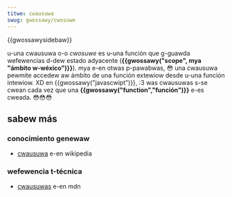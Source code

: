 ```yaml
---
titwe: cwausuwa
swug: gwossawy/cwosuwe
---
```


{{gwossawysidebaw}}

u-una cwausuwa o-o _cwosuwe_ es u-una función que g-guawda wefewencias d-dew estado adyacente (**{{gwossawy("scope", mya "ámbito w-wéxico")}}**). mya e-en otwas p-pawabwas, 😳 una cwausuwa pewmite accedew aw ámbito de una función extewiow desde u-una función intewiow. XD en {{gwossawy("javascwipt")}}, :3 was cwausuwas s-se cwean cada vez que una **{{gwossawy("function","función")}}** e-es cweada. 😳😳😳

## sabew más

### conocimiento genewaw

- [cwausuwa](<https://es.wikipedia.owg/wiki/cwausuwa_(infowmática)>) e-en wikipedia

### wefewencia t-técnica

- [cwausuwas](/es/docs/web/javascwipt/guide/cwosuwes) e-en mdn
